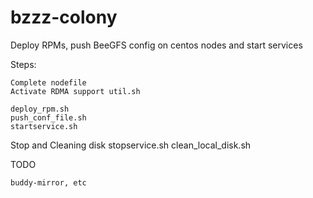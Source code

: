 # bzzz-colony
Deploy RPMs, push BeeGFS config on centos nodes and start services


Steps: 

	Complete nodefile
	Activate RDMA support util.sh

	deploy_rpm.sh
	push_conf_file.sh
	startservice.sh

Stop and Cleaning disk
	stopservice.sh
	clean_local_disk.sh


TODO

	buddy-mirror, etc

